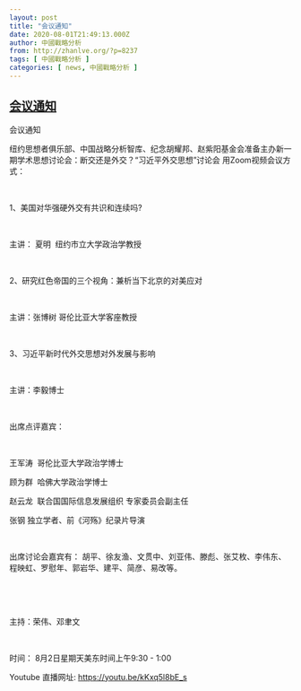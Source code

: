 ```yaml
---
layout: post
title: "会议通知"
date: 2020-08-01T21:49:13.000Z
author: 中國戰略分析
from: http://zhanlve.org/?p=8237
tags: [ 中國戰略分析 ]
categories: [ news, 中國戰略分析 ]
---
```

<!--1596318553000-->
[会议通知](http://zhanlve.org/?p=8237)
------

<div>
<p>会议通知</p><p>纽约思想者俱乐部、中国战略分析智库、纪念胡耀邦、赵紫阳基金会准备主办新一期学术思想讨论会：断交还是外交？“习近平外交思想”讨论会 用Zoom视频会议方式：</p><p>&nbsp;</p><p>1、美国对华强硬外交有共识和连续吗?</p><p>&nbsp;</p><p>主讲： 夏明  纽约市立大学政治学教授</p><p>&nbsp;</p><p>2、研究红色帝国的三个视角：兼析当下北京的对美应对</p><p>&nbsp;</p><p>主讲：张博树 哥伦比亚大学客座教授</p><p>&nbsp;</p><p>3、习近平新时代外交思想对外发展与影响</p><p>&nbsp;</p><p>主讲：李毅博士</p><p>&nbsp;</p><p>出席点评嘉宾：</p><p>&nbsp;</p><p>王军涛  哥伦比亚大学政治学博士</p><p>顾为群  哈佛大学政治学博士</p><p>赵云龙  联合国国际信息发展组织 专家委员会副主任</p><p>张钢 独立学者、前《河殇》纪录片导演</p><p>&nbsp;</p><p>出席讨论会嘉宾有： 胡平、徐友渔、文贯中、刘亚伟、滕彪、张艾枚、李伟东、程映虹、罗慰年、郭岩华、建平、简彦、易改等。</p><p>&nbsp;</p><p>&nbsp;</p><p>主持：荣伟、邓聿文</p><p>&nbsp;</p><p>时间： 8月2日星期天美东时间上午9:30 - 1:00</p><p>Youtube 直播网址: <a href="https://youtu.be/kKxq5l8bE_s" data-saferedirecturl="https://www.google.com/url?q=https://youtu.be/kKxq5l8bE_s&amp;source=gmail&amp;ust=1596288610423000&amp;usg=AFQjCNGcwnB1VXRsTlAeGe6WiED0GBMbLg">https://youtu.be/kKxq5l8bE_s</a></p>
</div>

